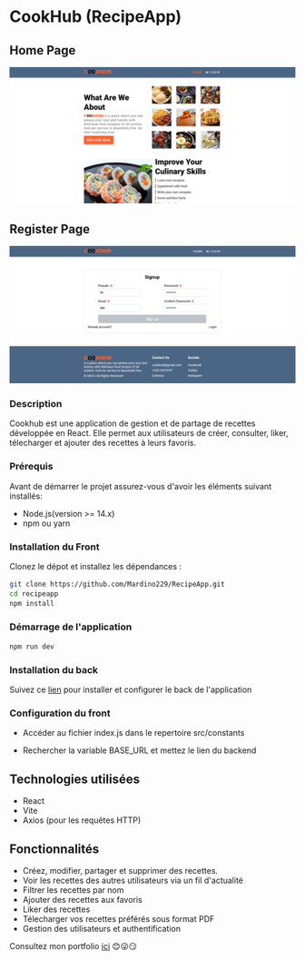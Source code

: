 # CookHub (RecipeApp)

## Home Page
![Screenshot of RecipeApp](./public/recipeapp.png)
## Register Page
![Screenshot of RecipeApp](./public/recipeappregister.png)

### Description

Cookhub est une application de gestion et de partage de recettes développée en React. Elle permet 
aux utilisateurs de créer, consulter, liker, télecharger et ajouter des recettes à leurs favoris.

### Prérequis 

Avant de démarrer le projet assurez-vous d'avoir 
les éléments suivant installés: 

- Node.js(version >= 14.x)
- npm ou yarn

### Installation du Front

Clonez le dépot et installez les dépendances : 

```bash
git clone https://github.com/Mardino229/RecipeApp.git
cd recipeapp
npm install
```
### Démarrage de l'application

```bash
npm run dev
```
### Installation du back 

Suivez ce [lien](https://github.com/Mardino229/RecipeAppBack) pour installer et configurer le back de l'application

### Configuration du front

- Accéder au fichier index.js dans le repertoire src/constants

- Rechercher la variable BASE_URL et mettez le lien du backend

## Technologies utilisées 
 - React
 - Vite
 - Axios (pour les requêtes HTTP)

## Fonctionnalités

 - Créez, modifier, partager et supprimer des recettes.
 - Voir les recettes des autres utilisateurs via un fil d'actualité 
 - Filtrer les recettes par nom
 - Ajouter des recettes aux favoris
 - Liker des recettes
 - Télecharger vos recettes préférés sous format PDF
 - Gestion des utilisateurs et authentification

Consultez mon portfolio [ici]() 😊😜😏




